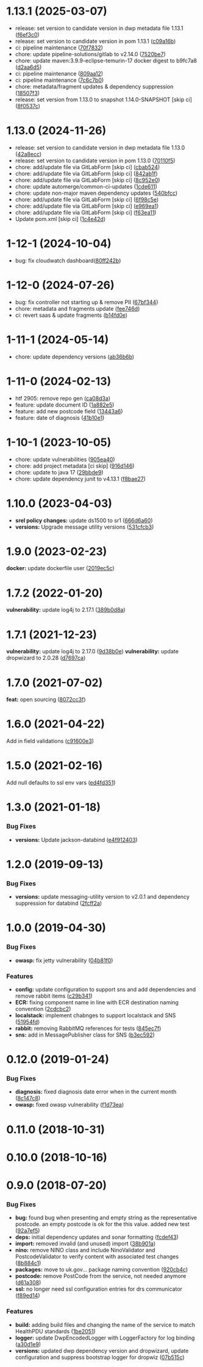 <a name="1.13.1"></a>
# 1.13.1 (2025-03-07)

* release: set version to candidate version in dwp metadata file 1.13.1 ([f6ef3c0](https://gitlab.com/dwp/health/ds1500/components/ms-ds1500-controller/-/commit/f6ef3c0))
* release: set version to candidate version in pom 1.13.1 ([c09a16b](https://gitlab.com/dwp/health/ds1500/components/ms-ds1500-controller/-/commit/c09a16b))
* ci: pipeline maintenance ([70f7832](https://gitlab.com/dwp/health/ds1500/components/ms-ds1500-controller/-/commit/70f7832))
* chore: update pipeline-solutions/gitlab to v2.14.0 ([7520be7](https://gitlab.com/dwp/health/ds1500/components/ms-ds1500-controller/-/commit/7520be7))
* chore: update maven:3.9.9-eclipse-temurin-17 docker digest to b9fc7a8 ([d2aa6d5](https://gitlab.com/dwp/health/ds1500/components/ms-ds1500-controller/-/commit/d2aa6d5))
* ci: pipeline maintenance ([809aa12](https://gitlab.com/dwp/health/ds1500/components/ms-ds1500-controller/-/commit/809aa12))
* ci: pipeline maintenance ([7c6c7b0](https://gitlab.com/dwp/health/ds1500/components/ms-ds1500-controller/-/commit/7c6c7b0))
* chore: metadata/fragment updates & dependency suppression ([18507f3](https://gitlab.com/dwp/health/ds1500/components/ms-ds1500-controller/-/commit/18507f3))
* release: set version from 1.13.0 to snapshot 1.14.0-SNAPSHOT [skip ci] ([8f0537c](https://gitlab.com/dwp/health/ds1500/components/ms-ds1500-controller/-/commit/8f0537c))


<a name="1.13.0"></a>
# 1.13.0 (2024-11-26)

* release: set version to candidate version in dwp metadata file 1.13.0 ([42a8ecc](https://gitlab.com/dwp/health/ds1500/components/ms-ds1500-controller/-/commit/42a8ecc))
* release: set version to candidate version in pom 1.13.0 ([70110f5](https://gitlab.com/dwp/health/ds1500/components/ms-ds1500-controller/-/commit/70110f5))
* chore: add/update file via GitLabForm [skip ci] ([cbab524](https://gitlab.com/dwp/health/ds1500/components/ms-ds1500-controller/-/commit/cbab524))
* chore: add/update file via GitLabForm [skip ci] ([842ab1f](https://gitlab.com/dwp/health/ds1500/components/ms-ds1500-controller/-/commit/842ab1f))
* chore: add/update file via GitLabForm [skip ci] ([8c952e0](https://gitlab.com/dwp/health/ds1500/components/ms-ds1500-controller/-/commit/8c952e0))
* chore: update automerge/common-ci-updates ([1cde611](https://gitlab.com/dwp/health/ds1500/components/ms-ds1500-controller/-/commit/1cde611))
* chore: update non-major maven dependency updates ([540bfcc](https://gitlab.com/dwp/health/ds1500/components/ms-ds1500-controller/-/commit/540bfcc))
* chore: add/update file via GitLabForm [skip ci] ([6f98c5e](https://gitlab.com/dwp/health/ds1500/components/ms-ds1500-controller/-/commit/6f98c5e))
* chore: add/update file via GitLabForm [skip ci] ([e969ea1](https://gitlab.com/dwp/health/ds1500/components/ms-ds1500-controller/-/commit/e969ea1))
* chore: add/update file via GitLabForm [skip ci] ([f63ea11](https://gitlab.com/dwp/health/ds1500/components/ms-ds1500-controller/-/commit/f63ea11))
* Update pom.xml [skip ci] ([1c4e42d](https://gitlab.com/dwp/health/ds1500/components/ms-ds1500-controller/-/commit/1c4e42d))


<a name="1-12-1"></a>
# 1-12-1 (2024-10-04)
* bug: fix cloudwatch dashboard([80ff242b](https://gitlab.com/dwp/health/ds1500/components/ms-ds1500-controller/-/commit/80ff242bfdef28bcdf824eb34e6e00ced15dedab))


<a name="1-12-0"></a>
# 1-12-0 (2024-07-26)

* bug: fix controller not starting up & remove PII ([67bf344](https://gitlab.com/dwp/health/ds1500/components/ms-ds1500-controller/-/commit/67bf344))
* chore: metadata and fragments update ([fee746d](https://gitlab.com/dwp/health/ds1500/components/ms-ds1500-controller/-/commit/fee746d))
* ci: revert saas & update fragments ([b14fd0e](https://gitlab.com/dwp/health/ds1500/components/ms-ds1500-controller/-/commit/b14fd0e))


<a name="1-11-1"></a>
# 1-11-1 (2024-05-14)

* chore: update dependency versions ([ab36b6b](https://gitlab.com/dwp/health/ds1500/components/ms-ds1500-controller/-/commit/ab36b6b))

<a name="1-11-0"></a>
# 1-11-0 (2024-02-13)

* htf 2905: remove repo gen ([ca08d3a](https://gitlab.com/dwp/health/ds1500/components/ms-ds1500-controller/-/commit/ca08d3a))
* feature: update document ID ([1a882e5](https://gitlab.com/dwp/health/ds1500/components/ms-ds1500-controller/-/commit/1a882e5))
* feature: add new postcode field ([13443a6](https://gitlab.com/dwp/health/ds1500/components/ms-ds1500-controller/-/commit/13443a6))
* feature: date of diagnosis ([41b10e1](https://gitlab.com/dwp/health/ds1500/components/ms-ds1500-controller/-/commit/41b10e1))

<a name="1-10-1"></a>
# 1-10-1 (2023-10-05)

* chore: update vulnerabilities ([905ea40](https://gitlab.com/dwp/health/ds1500/components/ms-ds1500-controller/-/commit/905ea40))
* chore: add project metadata [ci skip] ([916d146](https://gitlab.com/dwp/health/ds1500/components/ms-ds1500-controller/-/commit/916d146))
* chore: update to java 17 ([29bbde9](https://gitlab.com/dwp/health/ds1500/components/ms-ds1500-controller/-/commit/29bbde9))
* chore: update dependency junit to v4.13.1 ([f8bae27](https://gitlab.com/dwp/health/ds1500/components/ms-ds1500-controller/-/commit/f8bae27))

<a name="1.10.0"></a>
# 1.10.0 (2023-04-03)

* **srel policy changes:** update ds1500 to sr1 ([666d6a60](https://gitlab.com/dwp/health/ds1500/components/ms-ds1500-controller/commit/666d6a60/))
* **versions:** Upgrade message utility versions ([531cfcb3](https://gitlab.com/dwp/health/ds1500/components/ms-ds1500-controller/commit/531cfcb3/))

<a name="1.9.0"></a>
# 1.9.0 (2023-02-23)

**docker:** update dockerfile user ([2019ec5c](https://gitlab.com/dwp/health/ds1500/components/ms-ds1500-controller/commit/2019ec5c/))

<a name="1.7.2"></a>
# 1.7.2 (2022-01-20)

**vulnerability:** update log4j to 2.17.1 ([389b0d8a](https://gitlab.com/dwp/health/ds1500/components/ms-ds1500-controller/commit/389b0d8a/))


<a name="1.7.1"></a>
# 1.7.1 (2021-12-23)

**vulnerability:** update log4j to 2.17.0 ([9d38b0e](https://gitlab.com/dwp/health/ds1500/components/ms-ds1500-controller/commit/9d38b0e/))
**vulnerability:** update dropwizard to 2.0.28 ([d7697ca](https://gitlab.com/dwp/health/ds1500/components/ms-ds1500-controller/commit/d7697ca/)) 

<a name="1.7.0"></a>
# 1.7.0 (2021-07-02)

**feat:** open sourcing ([8072cc3f](https://gitlab.com/dwp/health/ds1500/components/ms-ds1500-controller/commit/8072cc3f/)) 

<a name="1.6.0"></a>
# 1.6.0 (2021-04-22)

Add in field validations ([c91600e3](https://gitlab.com/dwp/health/ds1500/components/ms-ds1500-controller/commit/c91600e3/)) 

<a name="1.5.0"></a>
# 1.5.0 (2021-02-16)

Add null defaults to ssl env vars ([ed4fd351](https://gitlab.com/dwp/health/ds1500/components/ms-ds1500-controller/commit/ed4fd351/)) 

<a name="1.3.0"></a>
# 1.3.0 (2021-01-18)

### Bug Fixes

* **versions:** Update jackson-databind ([e4f912403](https://gitlab.com/dwp/health/ds1500/components/ms-ds1500-controller/commit/e4f912403/))

<a name="1.2.0"></a>
# 1.2.0 (2019-09-13)

### Bug Fixes

* **versions:** update messaging-utility version to v2.0.1 and dependency suppression for databind ([2fcff2a](https://gitlab.com/dwp/SecureComms/ds1500-controller/commit/2fcff2a))


<a name="1.0.0"></a>
# 1.0.0 (2019-04-30)


### Bug Fixes

* **owasp:** fix jetty vulnerability ([04b81f0](https://gitlab.com/dwp/SecureComms/ds1500-controller/commit/04b81f0))


### Features

* **config:** update configuration to support sns and add dependencies and remove rabbit items ([c29b341](https://gitlab.com/dwp/SecureComms/ds1500-controller/commit/c29b341))
* **ECR:** fixing component name in line with ECR destination naming convention ([2cdcbc2](https://gitlab.com/dwp/SecureComms/ds1500-controller/commit/2cdcbc2))
* **localstack:** implement chabnges to support localstack and SNS ([51954fd](https://gitlab.com/dwp/SecureComms/ds1500-controller/commit/51954fd))
* **rabbit:** removing RabbitMQ references for tests ([845ec7f](https://gitlab.com/dwp/SecureComms/ds1500-controller/commit/845ec7f))
* **sns:** add in MessagePublisher class for SNS ([b3ec592](https://gitlab.com/dwp/SecureComms/ds1500-controller/commit/b3ec592))



<a name="0.12.0"></a>
# 0.12.0 (2019-01-24)


### Bug Fixes

* **diagnosis:** fixed diagnosis date error when in the current month ([8c147c8](https://gitlab.com/dwp/SecureComms/ds1500-controller/commit/8c147c8))
* **owasp:** fixed owasp vulnerability ([f1d73ea](https://gitlab.com/dwp/SecureComms/ds1500-controller/commit/f1d73ea))



<a name="0.11.0"></a>
# 0.11.0 (2018-10-31)



<a name="0.10.0"></a>
# 0.10.0 (2018-10-16)



<a name="0.9.0"></a>
# 0.9.0 (2018-07-20)


### Bug Fixes

* **bug:** found bug when presenting and empty string as the representative postcode.  an empty postcode is ok for the this value.  added new test ([92a7ef5](https://gitlab.com/dwp/SecureComms/ds1500-controller/commit/92a7ef5))
* **deps:** initial dependency updates and sonar formatting ([fcdef43](https://gitlab.com/dwp/SecureComms/ds1500-controller/commit/fcdef43))
* **import:** removed invalid (and unused) import ([38b901a](https://gitlab.com/dwp/SecureComms/ds1500-controller/commit/38b901a))
* **nino:** remove NINO class and include NinoValidator and PostcodeValidator to verify content with associated test changes ([8b884c1](https://gitlab.com/dwp/SecureComms/ds1500-controller/commit/8b884c1))
* **packages:** move to uk.gov... package naming convention ([920cb4c](https://gitlab.com/dwp/SecureComms/ds1500-controller/commit/920cb4c))
* **postcode:** remove PostCode from the service, not needed anymore ([d61a308](https://gitlab.com/dwp/SecureComms/ds1500-controller/commit/d61a308))
* **ssl:** no longer need ssl configuration entries for drs communicator ([f89ed14](https://gitlab.com/dwp/SecureComms/ds1500-controller/commit/f89ed14))


### Features

* **build:** adding build files and changing the name of the service to match HealthPDU standards ([1be2051](https://gitlab.com/dwp/SecureComms/ds1500-controller/commit/1be2051))
* **logger:** update DwpEncodedLogger with LoggerFactory for log binding ([a30d1e9](https://gitlab.com/dwp/SecureComms/ds1500-controller/commit/a30d1e9))
* **versions:** updated dwp dependency version and dropwizard, update configuration and suppress bootstrap logger for dropwiz ([07b515c](https://gitlab.com/dwp/SecureComms/ds1500-controller/commit/07b515c))
